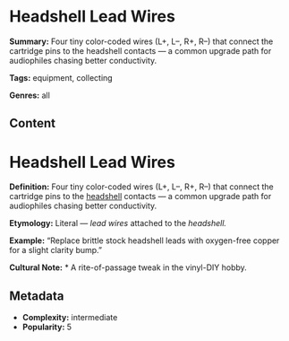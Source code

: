 # Headshell Lead Wires

**Summary:** Four tiny color-coded wires (L+, L–, R+, R–) that connect the cartridge pins to the headshell contacts — a common upgrade path for audiophiles chasing better conductivity.

**Tags:** equipment, collecting

**Genres:** all

## Content

# Headshell Lead Wires

**Definition:** Four tiny color-coded wires (L+, L–, R+, R–) that connect the cartridge pins to the [headshell](../h/headshell.md) contacts — a common upgrade path for audiophiles chasing better conductivity.

**Etymology:** Literal — *lead wires* attached to the *headshell.*

**Example:** “Replace brittle stock headshell leads with oxygen-free copper for a slight clarity bump.”

**Cultural Note:** * A rite-of-passage tweak in the vinyl-DIY hobby.

## Metadata

- **Complexity:** intermediate
- **Popularity:** 5
